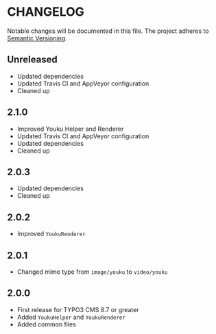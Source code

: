 CHANGELOG
=========

Notable changes will be documented in this file. The project adheres to [Semantic Versioning].

Unreleased
----------

* Updated dependencies
* Updated Travis CI and AppVeyor configuration
* Cleaned up

2.1.0
-----

* Improved Youku Helper and Renderer
* Updated Travis CI and AppVeyor configuration
* Updated dependencies
* Cleaned up

2.0.3
-----

* Updated dependencies
* Cleaned up

2.0.2
-----

* Improved `YoukuRenderer`

2.0.1
-----

* Changed mime type from `image/youku` to `video/youku`

2.0.0
-----

* First release for TYPO3 CMS 8.7 or greater
* Added `YoukuHelper` and `YoukuRenderer`
* Added common files

[Semantic Versioning]: http://semver.org "Semantic Versioning"
